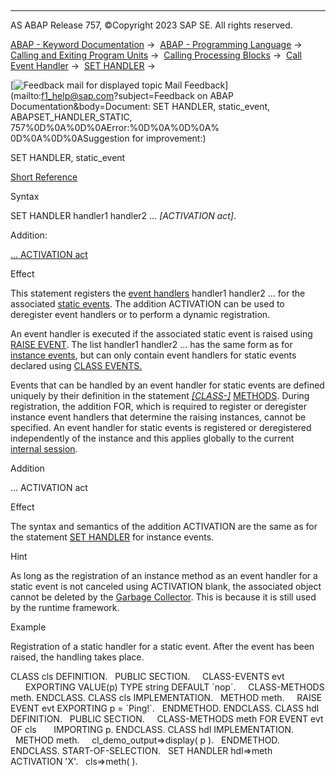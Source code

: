   

* * *

AS ABAP Release 757, ©Copyright 2023 SAP SE. All rights reserved.

[ABAP - Keyword Documentation](javascript:call_link\('abenabap.htm'\)) →  [ABAP - Programming Language](javascript:call_link\('abenabap_reference.htm'\)) →  [Calling and Exiting Program Units](javascript:call_link\('abenabap_execution.htm'\)) →  [Calling Processing Blocks](javascript:call_link\('abencall_processing_blocks.htm'\)) →  [Call Event Handler](javascript:call_link\('abencall_event_handler.htm'\)) →  [SET HANDLER](javascript:call_link\('abapset_handler.htm'\)) → 

 [![](Mail.gif?object=Mail.gif&sap-language=EN "Feedback mail for displayed topic") Mail Feedback](mailto:f1_help@sap.com?subject=Feedback on ABAP Documentation&body=Document: SET HANDLER, static_event, ABAPSET_HANDLER_STATIC, 757%0D%0A%0D%0AError:%0D%0A%0D%0A%
0D%0A%0D%0ASuggestion for improvement:)

SET HANDLER, static\_event

[Short Reference](javascript:call_link\('abapset_handler_shortref.htm'\))

Syntax

SET HANDLER handler1 handler2 ... *\[*ACTIVATION act*\]*.

Addition:

[... ACTIVATION act](#!ABAP_ONE_ADD@1@)

Effect

This statement registers the [event handlers](javascript:call_link\('abenevent_handler_glosry.htm'\) "Glossary Entry") handler1 handler2 ... for the associated [static events](javascript:call_link\('abenstatic_event_glosry.htm'\) "Glossary Entry"). The addition ACTIVATION can be used to deregister event handlers or to perform a dynamic registration.

An event handler is executed if the associated static event is raised using [RAISE EVENT](javascript:call_link\('abapraise_event.htm'\)). The list handler1 handler2 ... has the same form as for [instance events](javascript:call_link\('abapset_handler_instance.htm'\)), but can only contain event handlers for static events declared using [CLASS EVENTS.](javascript:call_link\('abapclass-events.htm'\))

Events that can be handled by an event handler for static events are defined uniquely by their definition in the statement [*\[*CLASS-*\]*](javascript:call_link\('abapclass-methods_event_handler.htm'\)) [METHODS](javascript:call_link\('abapmethods_event_handler.htm'\)). During registration, the addition FOR, which is required to register or deregister instance event handlers that determine the raising instances, cannot be specified. An event handler for static events is registered or deregistered independently of the instance and this applies globally to the current [internal session](javascript:call_link\('abeninternal_session_glosry.htm'\) "Glossary Entry").

Addition   

... ACTIVATION act

Effect

The syntax and semantics of the addition ACTIVATION are the same as for the statement [SET HANDLER](javascript:call_link\('abapset_handler_instance.htm'\)) for instance events.

Hint

As long as the registration of an instance method as an event handler for a static event is not canceled using ACTIVATION blank, the associated object cannot be deleted by the [Garbage Collector](javascript:call_link\('abengarbage_collector_glosry.htm'\) "Glossary Entry"). This is because it is still used by the runtime framework.

Example

Registration of a static handler for a static event. After the event has been raised, the handling takes place.

CLASS cls DEFINITION.
  PUBLIC SECTION.
    CLASS-EVENTS evt
      EXPORTING VALUE(p) TYPE string DEFAULT \`nop\`.
    CLASS-METHODS meth.
ENDCLASS.
CLASS cls IMPLEMENTATION.
  METHOD meth.
    RAISE EVENT evt EXPORTING p = \`Ping!\`.
  ENDMETHOD.
ENDCLASS.
CLASS hdl DEFINITION.
  PUBLIC SECTION.
    CLASS-METHODS meth FOR EVENT evt OF cls
      IMPORTING p.
ENDCLASS.
CLASS hdl IMPLEMENTATION.
  METHOD meth.
    cl\_demo\_output=>display( p ).
  ENDMETHOD.
ENDCLASS.
START-OF-SELECTION.
  SET HANDLER hdl=>meth ACTIVATION 'X'.
  cls=>meth( ).